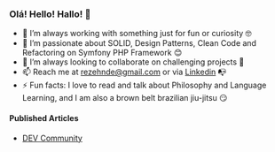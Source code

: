 ### Olá! Hello! Hallo! 👋

- 🔭  I’m always working with something just for fun or curiosity :nerd_face:
- 🌱  I’m passionate about SOLID, Design Patterns, Clean Code and Refactoring on Symfony PHP Framework :blush:
- 👯  I’m always looking to collaborate on challenging projects :monocle_face:
- 📫  Reach me at rezehnde@gmail.com or via [Linkedin](https://www.linkedin.com/in/rezehnde/) :mailbox_with_no_mail:
- ⚡  Fun facts: I love to read and talk about Philosophy and Language Learning, and I am also a brown belt brazilian jiu-jitsu :smirk:

#### Published Articles
- [DEV Community](https://dev.to/rezehnde)

